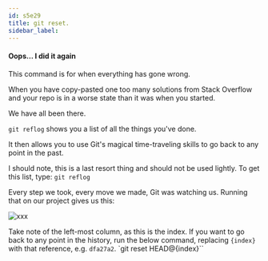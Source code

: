 ```yaml
---
id: s5e29
title: git reset.
sidebar_label:
---
```



#### Oops… I did it again


This command is for when everything has gone wrong.

When you have copy-pasted one too many solutions from Stack Overflow and your repo is in a worse state than it was when you started.

We have all been there.

`git reflog` shows you a list of all the things you've done.

It then allows you to use Git's magical time-traveling skills to go back to any point in the past.

I should note, this is a last resort thing and should not be used lightly. To get this list, type:
`git reflog`

Every step we took, every move we made, Git was watching us. Running that on our project gives us this:

<!-- ```
3ff8691 (HEAD -> feature-branch) HEAD@{0}: Branch: renamed refs/heads/feature-brunch to refs/heads/feature-branch
3ff8691 (HEAD -> feature-branch) HEAD@{2}: checkout: moving from master to feature-brunch
2b7e508 (master) HEAD@{3}: reset: moving to HEAD~
3ff8691 (HEAD -> feature-branch) HEAD@{4}: commit: Adds the client logo
2b7e508 (master) HEAD@{5}: reset: moving to HEAD~1
37a632d HEAD@{6}: commit: Adds the client logo to the project
2b7e508 (master) HEAD@{7}: reset: moving to HEAD
2b7e508 (master) HEAD@{8}: commit (amend): Added contributing info to the site
dfa27a2 HEAD@{9}: reset: moving to HEAD
dfa27a2 HEAD@{10}: commit (amend): Added contributing info to the site
700d0b5 HEAD@{11}: commit: Addded contributing info to the site
efba795 HEAD@{12}: commit (initial): Initial commit
``` -->


![xxx](https://raw.githubusercontent.com/ChickenKyiv/awesome-git-article/master/img/commands/git-reset-custom-example.png)


Take note of the left-most column, as this is the index. If you want to go back to any point in the history, run the below command, replacing ``{index}`` with that reference, e.g. `dfa27a2`.
`git reset HEAD@{index}``
